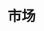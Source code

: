 ---
layout: dimensions-category
title: "市场"
category: "markets"
description: "按照金砖国家+的地理来源探索品牌"
updated_date: 2025-07-09
permalink: /zh/discover/markets/
lang: zh
ref: markets
---